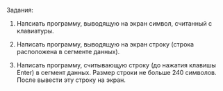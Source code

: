 Задания:

1. Напсиать программу, выводящую на экран символ, считанный с клавиатуры.

2. Написать программу, выводящую на экран строку (строка расположена в сегменте данных).

3. Написать программу, считывающую строку (до нажатия клавишы Enter) в сегмент данных. Размер строки не больше 240 символов. После вывести эту строку на экран.
